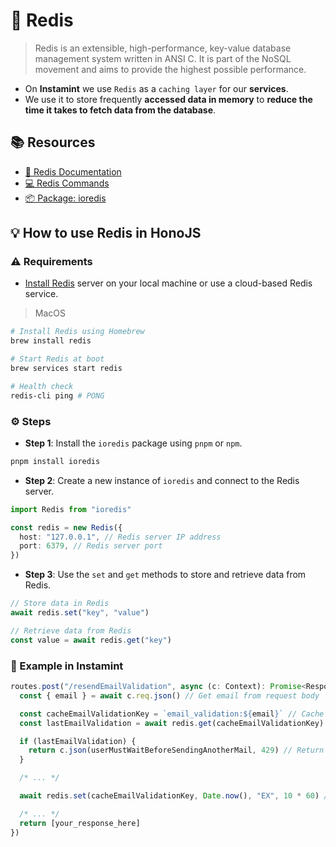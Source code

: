 # 🎒 Redis

> Redis is an extensible, high-performance, key-value database management system written in ANSI C. It is part of the
> NoSQL movement and aims to provide the highest possible performance.

- On **Instamint** we use `Redis` as a `caching layer` for our **services**.
- We use it to store frequently **accessed data in memory** to
  **reduce the time it takes to fetch data from the database**.

## 📚 Resources

- [📝 Redis Documentation](https://redis.io/documentation)
- [💻 Redis Commands](https://redis.io/commands)
- [📦 Package: ioredis](https://www.npmjs.com/package/ioredis)

## 💡 How to use Redis in HonoJS

### ⚠️ Requirements

- [Install Redis](https://redis.io/docs/install/install-redis/) server on your local machine or use a cloud-based Redis
  service.

> MacOS

```bash
# Install Redis using Homebrew
brew install redis

# Start Redis at boot
brew services start redis

# Health check
redis-cli ping # PONG
```

### ⚙️ Steps

- **Step 1**: Install the `ioredis` package using `pnpm` or `npm`.

```bash
pnpm install ioredis
```

- **Step 2**: Create a new instance of `ioredis` and connect to the Redis server.

```ts
import Redis from "ioredis"

const redis = new Redis({
  host: "127.0.0.1", // Redis server IP address
  port: 6379, // Redis server port
})
```

- **Step 3**: Use the `set` and `get` methods to store and retrieve data from Redis.

```ts
// Store data in Redis
await redis.set("key", "value")

// Retrieve data from Redis
const value = await redis.get("key")
```

### 👀 Example in Instamint

```ts
routes.post("/resendEmailValidation", async (c: Context): Promise<Response> => {
  const { email } = await c.req.json() // Get email from request body

  const cacheEmailValidationKey = `email_validation:${email}` // Cache key for email validation
  const lastEmailValidation = await redis.get(cacheEmailValidationKey) // Get last email validation from Redis

  if (lastEmailValidation) {
    return c.json(userMustWaitBeforeSendingAnotherMail, 429) // Return error if user must wait before sending another email
  }

  /* ... */

  await redis.set(cacheEmailValidationKey, Date.now(), "EX", 10 * 60) // Store email validation in Redis

  /* ... */
  return [your_response_here]
})
```
